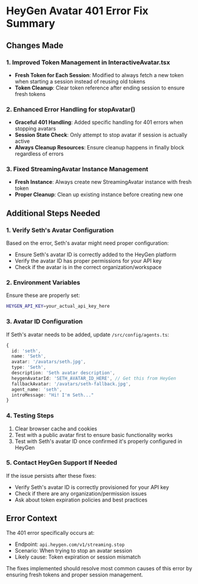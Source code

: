 # HeyGen Avatar 401 Error Fix Summary

## Changes Made

### 1. Improved Token Management in InteractiveAvatar.tsx
- **Fresh Token for Each Session**: Modified to always fetch a new token when starting a session instead of reusing old tokens
- **Token Cleanup**: Clear token reference after ending session to ensure fresh tokens

### 2. Enhanced Error Handling for stopAvatar()
- **Graceful 401 Handling**: Added specific handling for 401 errors when stopping avatars
- **Session State Check**: Only attempt to stop avatar if session is actually active
- **Always Cleanup Resources**: Ensure cleanup happens in finally block regardless of errors

### 3. Fixed StreamingAvatar Instance Management  
- **Fresh Instance**: Always create new StreamingAvatar instance with fresh token
- **Proper Cleanup**: Clean up existing instance before creating new one

## Additional Steps Needed

### 1. Verify Seth's Avatar Configuration
Based on the error, Seth's avatar might need proper configuration:
- Ensure Seth's avatar ID is correctly added to the HeyGen platform
- Verify the avatar ID has proper permissions for your API key
- Check if the avatar is in the correct organization/workspace

### 2. Environment Variables
Ensure these are properly set:
```bash
HEYGEN_API_KEY=your_actual_api_key_here
```

### 3. Avatar ID Configuration
If Seth's avatar needs to be added, update `/src/config/agents.ts`:
```typescript
{
  id: 'seth',
  name: 'Seth',
  avatar: '/avatars/seth.jpg',
  type: 'Seth',
  description: 'Seth avatar description',
  heygenAvatarId: 'SETH_AVATAR_ID_HERE', // Get this from HeyGen
  fallbackAvatar: '/avatars/seth-fallback.jpg',
  agent_name: 'seth',
  introMessage: "Hi! I'm Seth..."
}
```

### 4. Testing Steps
1. Clear browser cache and cookies
2. Test with a public avatar first to ensure basic functionality works
3. Test with Seth's avatar ID once confirmed it's properly configured in HeyGen

### 5. Contact HeyGen Support If Needed
If the issue persists after these fixes:
- Verify Seth's avatar ID is correctly provisioned for your API key
- Check if there are any organization/permission issues
- Ask about token expiration policies and best practices

## Error Context
The 401 error specifically occurs at:
- Endpoint: `api.heygen.com/v1/streaming.stop`
- Scenario: When trying to stop an avatar session
- Likely cause: Token expiration or session mismatch

The fixes implemented should resolve most common causes of this error by ensuring fresh tokens and proper session management.